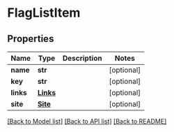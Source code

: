 # FlagListItem

## Properties
Name | Type | Description | Notes
------------ | ------------- | ------------- | -------------
**name** | **str** |  | [optional] 
**key** | **str** |  | [optional] 
**links** | [**Links**](Links.md) |  | [optional] 
**site** | [**Site**](Site.md) |  | [optional] 

[[Back to Model list]](../README.md#documentation-for-models) [[Back to API list]](../README.md#documentation-for-api-endpoints) [[Back to README]](../README.md)


